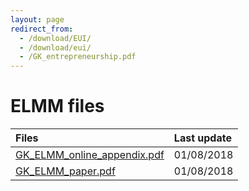 ```yaml
---
layout: page
redirect_from: 
  - /download/EUI/
  - /download/eui/
  - /GK_entrepreneurship.pdf
---
```


# ELMM files

| Files       |  Last update |
|:-------------|:------------------|
| [GK_ELMM_online_appendix.pdf](./GK_ELMM_online_appendix.pdf)           | 01/08/2018 |
| [GK_ELMM_paper.pdf](./GK_ELMM_paper.pdf) | 01/08/2018 |


